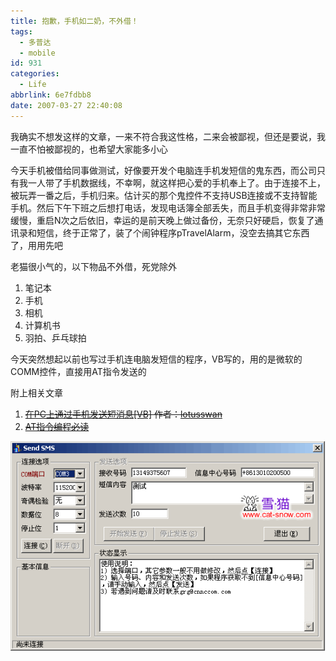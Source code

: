 ```yaml
---
title: 抱歉，手机如二奶，不外借！
tags:
  - 多普达
  - mobile
id: 931
categories:
  - Life
abbrlink: 6e7fdbb8
date: 2007-03-27 22:40:08
---
```


我确实不想发这样的文章，一来不符合我这性格，二来会被鄙视，但还是要说，我一直不怕被鄙视的，也希望大家能多小心

今天手机被借给同事做测试，好像要开发个电脑连手机发短信的鬼东西，而公司只有我一人带了手机数据线，不幸啊，就这样把心爱的手机奉上了。由于连接不上，被玩弄一番之后，手机归来。估计买的那个鬼控件不支持USB连接或不支持智能手机。然后下午下班之后想打电话，发现电话簿全部丢失，而且手机变得非常非常缓慢，重启N次之后依旧，幸运的是前天晚上做过备份，无奈只好硬启，恢复了通讯录和短信，终于正常了，装了个闹钟程序pTravelAlarm，没空去搞其它东西了，用用先吧
<!--more-->
老猫很小气的，以下物品不外借，死党除外

1. 笔记本
2. 手机
3. 相机
4. 计算机书
5. 羽拍、乒乓球拍

今天突然想起以前也写过手机连电脑发短信的程序，VB写的，用的是微软的COMM控件，直接用AT指令发送的

附上相关文章

1.  ~~[在PC上通过手机发送短消息[VB]](/bbs/a/a.asp?BoardID=340&amp;ID=11122) 作者：[lotusswan](http://dev.csdn.net/user/lotusswan)~~
2.  ~~[AT指令编程必读](/bbs/a/a.asp?BoardID=340&amp;ID=11124 "主题内容：5 KB    发表时间：2005-11-30 16:05    最后回复：+CMS ERROR")~~

![SMS](/images/2007/03/200703272316140162.gif)
